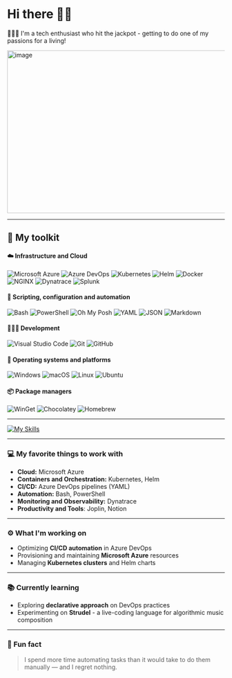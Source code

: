 # Hi there 👋🏻

👨🏻‍💻 I'm a tech enthusiast who hit the jackpot - getting to do one of my passions for a living!

<img width="520" height="376" alt="image" src="https://github.com/user-attachments/assets/4aa22fa9-9356-4579-a1ab-389085485c04" />

---

## 🧰 My toolkit

#### ☁️ Infrastructure and Cloud

![Microsoft Azure](https://custom-icon-badges.demolab.com/badge/Microsoft%20Azure-0089D6?logo=msazure&logoColor=white&style=for-the-badge)
![Azure DevOps](https://custom-icon-badges.demolab.com/badge/Azure%20DevOps-0078D7?logo=azure-devops-white&logoColor=fff&style=for-the-badge)
![Kubernetes](https://img.shields.io/badge/Kubernetes-326CE5?logo=kubernetes&logoColor=fff&style=for-the-badge)
![Helm](https://img.shields.io/badge/Helm-0F1689?logo=helm&logoColor=fff&style=for-the-badge)
![Docker](https://img.shields.io/badge/Docker-2496ED?logo=docker&logoColor=fff&style=for-the-badge)
![NGINX](https://img.shields.io/badge/NGINX-009639?logo=nginx&logoColor=fff&style=for-the-badge)
![Dynatrace](https://img.shields.io/badge/Dynatrace-1496FF?logo=dynatrace&logoColor=fff&style=for-the-badge)
![Splunk](https://img.shields.io/badge/Splunk-F0621F?logo=splunk&logoColor=fff&style=for-the-badge)

#### 🧩 Scripting, configuration and automation

![Bash](https://img.shields.io/badge/Bash-4EAA25?logo=gnubash&logoColor=fff&style=for-the-badge)
![PowerShell](https://custom-icon-badges.demolab.com/badge/PowerShell-5391FE?logo=powershell&logoColor=fff&style=for-the-badge)
![Oh My Posh](https://img.shields.io/badge/Oh%20My%20Posh-FFD700?logo=hyper&logoColor=000&style=for-the-badge)
![YAML](https://img.shields.io/badge/YAML-CB171E?logo=yaml&logoColor=fff&style=for-the-badge)
![JSON](https://img.shields.io/badge/JSON-000?logo=json&logoColor=fff&style=for-the-badge)
![Markdown](https://img.shields.io/badge/Markdown-000?logo=markdown&logoColor=fff&style=for-the-badge)

#### 👨🏻‍💻 Development

![Visual Studio Code](https://custom-icon-badges.demolab.com/badge/VS%20Code-0078D7?logo=vsc&logoColor=white&style=for-the-badge)
![Git](https://img.shields.io/badge/Git-F05032?logo=git&logoColor=fff&style=for-the-badge)
![GitHub](https://img.shields.io/badge/GitHub-181717?logo=github&logoColor=fff&style=for-the-badge)

#### 🧱 Operating systems and platforms

![Windows](https://custom-icon-badges.demolab.com/badge/Windows-0078D6?logo=windows11&logoColor=white&style=for-the-badge)
![macOS](https://img.shields.io/badge/macOS-000000?logo=apple&logoColor=F0F0F0&style=for-the-badge)
![Linux](https://img.shields.io/badge/Linux-FCC624?logo=linux&logoColor=000&style=for-the-badge)
![Ubuntu](https://img.shields.io/badge/Ubuntu-E95420?logo=ubuntu&logoColor=white&style=for-the-badge)

#### 📦 Package managers

![WinGet](https://custom-icon-badges.demolab.com/badge/WinGet-0078D6?logo=windows11&logoColor=white&style=for-the-badge)
![Chocolatey](https://img.shields.io/badge/Chocolatey-80B5E3?logo=chocolatey&logoColor=fff&style=for-the-badge)
![Homebrew](https://img.shields.io/badge/Homebrew-FBB040?logo=homebrew&logoColor=fff&style=for-the-badge)

---

[![My Skills](https://skillicons.dev/icons?i=vscode,htmx,regex,git,github,azure,kubernetes,powershell,bash,linux,windows,apple,notion)](https://skillicons.dev)

---

### 💻 My favorite things to work with

- **Cloud:** Microsoft Azure
- **Containers and Orchestration:** Kubernetes, Helm
- **CI/CD:** Azure DevOps pipelines (YAML)  
- **Automation:** Bash, PowerShell  
- **Monitoring and Observability:** Dynatrace
- **Productivity and Tools**: Joplin, Notion

---

### ⚙️ What I'm working on

- Optimizing **CI/CD automation** in Azure DevOps  
- Provisioning and maintaining **Microsoft Azure** resources
- Managing **Kubernetes clusters** and Helm charts

---

### 📚 Currently learning

- Exploring **declarative approach** on DevOps practices
- Experimenting on **Strudel** - a live-coding language for algorithmic music composition

---

### 🤪 Fun fact

> I spend more time automating tasks than it would take to do them manually — and I regret nothing.

<!--
**CronGala/CronGala** is a ✨ _special_ ✨ repository because its `README.md` (this file) appears on your GitHub profile.
-->
